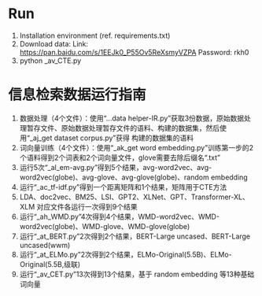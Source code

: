

# Run
1. Installation environment (ref. requirements.txt)
2. Download data: Link: https://pan.baidu.com/s/1EEJk0_P55Ov5ReXsmyVZPA Password: rkh0
3. python _av_CTE.py

# 信息检索数据运行指南

1. 数据处理（4个文件）：使用“...data helper-IR.py”获取3份数据，原始数据处理暂存文件、原始数据处理暂存文件的语料、构建的数据集，然后使用“_aj_get dataset corpus.py”获得 构建的数据集的语料
2. 词向量训练（4个文件）：使用“_ak_get word embedding.py”训练第一步的2个语料得到2个词表和2个词向量文件，glove需要去除后缀名“.txt”
3. 运行5次“_al_em-avg.py”得到5个结果，avg-word2vec、avg-word2vec(globe)、avg-glove、avg-glove(globe)、random embedding
4. 运行“_ac_tf-idf.py”得到一个距离矩阵和1个结果，矩阵用于CTE方法
5. LDA、doc2vec、BM25、LSI、GPT2、XLNet、GPT、Transformer-XL、XLM 对应文件各运行一次得到9个结果
6. 运行“_ah_WMD.py”4次得到4个结果，WMD-word2vec、WMD-word2vec(globe)、WMD-glove、WMD-glove(globe)
7. 运行“_at_BERT.py”2次得到2个结果，BERT-Large uncased、BERT-Large uncased(wwm)
8. 运行“_at_ELMo.py”2次得到2个结果，ELMo-Original(5.5B)、ELMo-Original(5.5B,级联)
9. 运行“_av_CET.py”13次得到13个结果，基于 random embedding 等13种基础词向量
